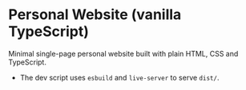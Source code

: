 # Personal Website (vanilla TypeScript)

Minimal single-page personal website built with plain HTML, CSS and TypeScript.

- The dev script uses `esbuild` and `live-server` to serve `dist/`.
